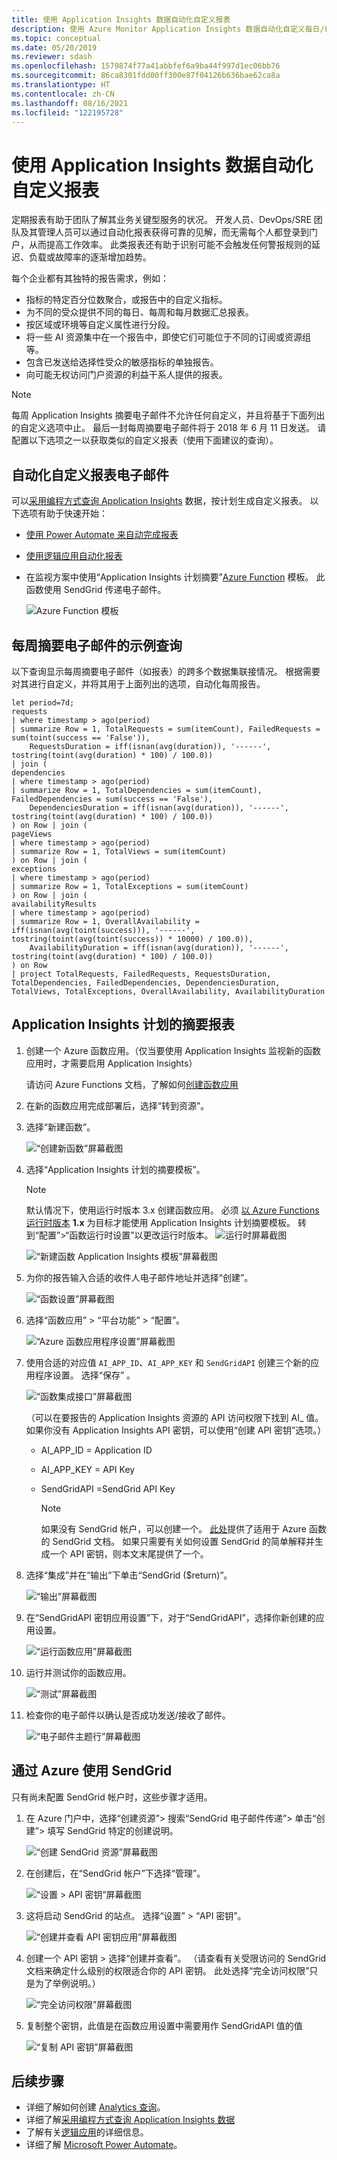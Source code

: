 ```yaml
---
title: 使用 Application Insights 数据自动化自定义报表
description: 使用 Azure Monitor Application Insights 数据自动化自定义每日/每周/每月报表
ms.topic: conceptual
ms.date: 05/20/2019
ms.reviewer: sdash
ms.openlocfilehash: 1579874f77a41abbfef6a9ba44f997d1ec06bb76
ms.sourcegitcommit: 86ca8301fdd00ff300e87f04126b636bae62ca8a
ms.translationtype: HT
ms.contentlocale: zh-CN
ms.lasthandoff: 08/16/2021
ms.locfileid: "122195728"
---
```

# <a name="automate-custom-reports-with-application-insights-data"></a>使用 Application Insights 数据自动化自定义报表

定期报表有助于团队了解其业务关键型服务的状况。 开发人员、DevOps/SRE 团队及其管理人员可以通过自动化报表获得可靠的见解，而无需每个人都登录到门户，从而提高工作效率。 此类报表还有助于识别可能不会触发任何警报规则的延迟、负载或故障率的逐渐增加趋势。

每个企业都有其独特的报告需求，例如：

* 指标的特定百分位数聚合，或报告中的自定义指标。
* 为不同的受众提供不同的每日、每周和每月数据汇总报表。
* 按区域或环境等自定义属性进行分段。
* 将一些 AI 资源集中在一个报告中，即使它们可能位于不同的订阅或资源组等。
* 包含已发送给选择性受众的敏感指标的单独报告。
* 向可能无权访问门户资源的利益干系人提供的报表。

> [!NOTE] 
> 每周 Application Insights 摘要电子邮件不允许任何自定义，并且将基于下面列出的自定义选项中止。 最后一封每周摘要电子邮件将于 2018 年 6 月 11 日发送。 请配置以下选项之一以获取类似的自定义报表（使用下面建议的查询）。

## <a name="to-automate-custom-report-emails"></a>自动化自定义报表电子邮件

可以[采用编程方式查询 Application Insights](https://dev.applicationinsights.io/) 数据，按计划生成自定义报表。 以下选项有助于快速开始：

* [使用 Power Automate 来自动完成报表](../logs/logicapp-flow-connector.md)
* [使用逻辑应用自动化报表](automate-with-logic-apps.md)
* 在监视方案中使用“Application Insights 计划摘要”[Azure Function](../../azure-functions/functions-get-started.md) 模板。 此函数使用 SendGrid 传递电子邮件。 

    ![Azure Function 模板](./media/automate-custom-reports/azure-function-template.png)

## <a name="sample-query-for-a-weekly-digest-email"></a>每周摘要电子邮件的示例查询
以下查询显示每周摘要电子邮件（如报表）的跨多个数据集联接情况。 根据需要对其进行自定义，并将其用于上面列出的选项，自动化每周报告。

```AIQL
let period=7d;
requests
| where timestamp > ago(period)
| summarize Row = 1, TotalRequests = sum(itemCount), FailedRequests = sum(toint(success == 'False')),
    RequestsDuration = iff(isnan(avg(duration)), '------', tostring(toint(avg(duration) * 100) / 100.0))
| join (
dependencies
| where timestamp > ago(period)
| summarize Row = 1, TotalDependencies = sum(itemCount), FailedDependencies = sum(success == 'False'),
    DependenciesDuration = iff(isnan(avg(duration)), '------', tostring(toint(avg(duration) * 100) / 100.0))
) on Row | join (
pageViews
| where timestamp > ago(period)
| summarize Row = 1, TotalViews = sum(itemCount)
) on Row | join (
exceptions
| where timestamp > ago(period)
| summarize Row = 1, TotalExceptions = sum(itemCount)
) on Row | join (
availabilityResults
| where timestamp > ago(period)
| summarize Row = 1, OverallAvailability = iff(isnan(avg(toint(success))), '------', tostring(toint(avg(toint(success)) * 10000) / 100.0)),
    AvailabilityDuration = iff(isnan(avg(duration)), '------', tostring(toint(avg(duration) * 100) / 100.0))
) on Row
| project TotalRequests, FailedRequests, RequestsDuration, TotalDependencies, FailedDependencies, DependenciesDuration, TotalViews, TotalExceptions, OverallAvailability, AvailabilityDuration
```

## <a name="application-insights-scheduled-digest-report"></a>Application Insights 计划的摘要报表

1. 创建一个 Azure 函数应用。（仅当要使用 Application Insights 监视新的函数应用时，才需要启用 Application Insights）

   请访问 Azure Functions 文档，了解如何[创建函数应用](../../azure-functions/functions-get-started.md)

2. 在新的函数应用完成部署后，选择“转到资源”。

3. 选择“新建函数”。

   ![“创建新函数”屏幕截图](./media/automate-custom-reports/new-function.png)

4. 选择“Application Insights 计划的摘要模板”。

     > [!NOTE]
     > 默认情况下，使用运行时版本 3.x 创建函数应用。 必须 [以 Azure Functions 运行时版本](../../azure-functions/set-runtime-version.md) **1.x** 为目标才能使用 Application Insights 计划摘要模板。 转到“配置”>“函数运行时设置”以更改运行时版本。 ![运行时屏幕截图](./media/automate-custom-reports/change-runtime-v.png)

   ![“新建函数 Application Insights 模板”屏幕截图](./media/automate-custom-reports/function-app-04.png)

5. 为你的报告输入合适的收件人电子邮件地址并选择“创建”。

   ![“函数设置”屏幕截图](./media/automate-custom-reports/scheduled-digest.png)

6. 选择“函数应用” > “平台功能” > “配置”。

    ![“Azure 函数应用程序设置”屏幕截图](./media/automate-custom-reports/config.png)

7. 使用合适的对应值 ``AI_APP_ID``、``AI_APP_KEY`` 和 ``SendGridAPI`` 创建三个新的应用程序设置。 选择“保存” 。

     ![“函数集成接口”屏幕截图](./media/automate-custom-reports/app-settings.png)
    
    （可以在要报告的 Application Insights 资源的 API 访问权限下找到 AI_ 值。 如果你没有 Application Insights API 密钥，可以使用“创建 API 密钥”选项。）
    
   * AI_APP_ID = Application ID
   * AI_APP_KEY = API Key
   * SendGridAPI =SendGrid API Key

     > [!NOTE]
     > 如果没有 SendGrid 帐户，可以创建一个。 [此处](../../azure-functions/functions-bindings-sendgrid.md)提供了适用于 Azure 函数的 SendGrid 文档。 如果只需要有关如何设置 SendGrid 的简单解释并生成一个 API 密钥，则本文末尾提供了一个。 

8. 选择“集成”并在“输出”下单击“SendGrid ($return)”。

     ![“输出”屏幕截图](./media/automate-custom-reports/integrate.png)

9. 在“SendGridAPI 密钥应用设置”下，对于“SendGridAPI”，选择你新创建的应用设置。

     ![“运行函数应用”屏幕截图](./media/automate-custom-reports/sendgrid-output.png)

10. 运行并测试你的函数应用。

     ![“测试”屏幕截图](./media/automate-custom-reports/function-app-11.png)

11. 检查你的电子邮件以确认是否成功发送/接收了邮件。

     ![“电子邮件主题行”屏幕截图](./media/automate-custom-reports/function-app-12.png)

## <a name="sendgrid-with-azure"></a>通过 Azure 使用 SendGrid

只有尚未配置 SendGrid 帐户时，这些步骤才适用。

1. 在 Azure 门户中，选择“创建资源”> 搜索“SendGrid 电子邮件传递”> 单击“创建”> 填写 SendGrid 特定的创建说明。

     ![“创建 SendGrid 资源”屏幕截图](./media/automate-custom-reports/sendgrid.png)

2. 在创建后，在“SendGrid 帐户”下选择“管理”。

     ![“设置 > API 密钥”屏幕截图](./media/automate-custom-reports/sendgrid-manage.png)

3. 这将启动 SendGrid 的站点。 选择“设置” > “API 密钥”。 

     ![“创建并查看 API 密钥应用”屏幕截图](./media/automate-custom-reports/function-app-15.png)

4. 创建一个 API 密钥 > 选择“创建并查看”。 （请查看有关受限访问的 SendGrid 文档来确定什么级别的权限适合你的 API 密钥。 此处选择“完全访问权限”只是为了举例说明。）

   ![“完全访问权限”屏幕截图](./media/automate-custom-reports/function-app-16.png)

5. 复制整个密钥，此值是在函数应用设置中需要用作 SendGridAPI 值的值

   ![“复制 API 密钥”屏幕截图](./media/automate-custom-reports/function-app-17.png)

## <a name="next-steps"></a>后续步骤

* 详细了解如何创建 [Analytics 查询](../logs/get-started-queries.md)。
* 详细了解[采用编程方式查询 Application Insights 数据](https://dev.applicationinsights.io/)
* 了解有关[逻辑应用](../../logic-apps/logic-apps-overview.md)的详细信息。
* 详细了解 [Microsoft Power Automate](https://ms.flow.microsoft.com)。
